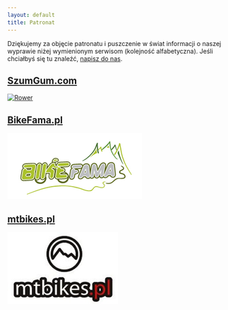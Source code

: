 ```yaml
---
layout: default
title: Patronat
---
```


Dziękujemy za objęcie patronatu i puszczenie w świat informacji o naszej
wyprawie niżej wymienionym serwisom (kolejność alfabetyczna). Jeśli chciałbyś
się tu znaleźć, [napisz do nas](mailto:islandia@bicyklem.pl).

## [SzumGum.com](http://szumgum.com/)
<a href="http://www.szumgum.com/" title="Internetowy Sklep Rowerowy"><img src="http://www.szumgum.com/banery/ok/468x60.gif" alt="Rower"></a>

## [BikeFama.pl](http://bikefama.pl/)
<a href="http://bikefama.pl/"><img src="./images/patronage/bike_fama_logo.jpg" /></a>

## [mtbikes.pl](http://mtbikes.pl/)
<a href="http://mtbikes.pl/"><img src="./images/patronage/mtbikes_logo.jpg" /></a>
